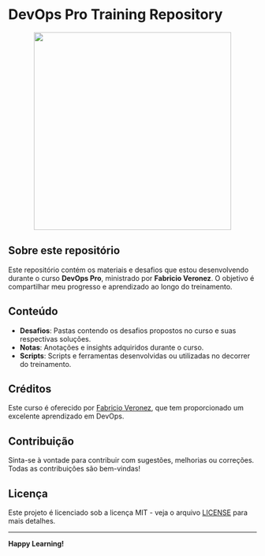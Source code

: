 # DevOps Pro Training Repository
<p align="center">
  <img src="https://drive.google.com/uc?export=view&id=1HdeamEr2bMEDmM5HdXyEGeRuXXhyfjQh" width="400">
</p>


## Sobre este repositório

Este repositório contém os materiais e desafios que estou desenvolvendo durante o curso **DevOps Pro**, ministrado por **Fabricio Veronez**. O objetivo é compartilhar meu progresso e aprendizado ao longo do treinamento.

## Conteúdo

- **Desafios**: Pastas contendo os desafios propostos no curso e suas respectivas soluções.
- **Notas**: Anotações e insights adquiridos durante o curso.
- **Scripts**: Scripts e ferramentas desenvolvidas ou utilizadas no decorrer do treinamento.

## Créditos

Este curso é oferecido por [Fabricio Veronez](https://www.linkedin.com/in/fabricioveronez/), que tem proporcionado um excelente aprendizado em DevOps. 

## Contribuição

Sinta-se à vontade para contribuir com sugestões, melhorias ou correções. Todas as contribuições são bem-vindas!

## Licença

Este projeto é licenciado sob a licença MIT - veja o arquivo [LICENSE](LICENSE) para mais detalhes.

---

**Happy Learning!**
